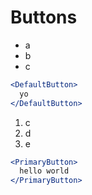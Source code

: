 # Buttons

- a
- b
- c

```jsx
<DefaultButton>
  yo
</DefaultButton>
```

1. c
1. d
1. e

```jsx
<PrimaryButton>
  hello world
</PrimaryButton>
```